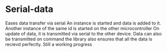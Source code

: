 # Serial-data
Eases data transfer via serial 
An instance is started and data is added to it.
Another instance of the same id is started on the other microcontroller
On update of data, it is transmitted via serial to the other device.
Data can also be transmitted on command
the library also ensures that all the data is recievd perfectly.
Still a  working progress
